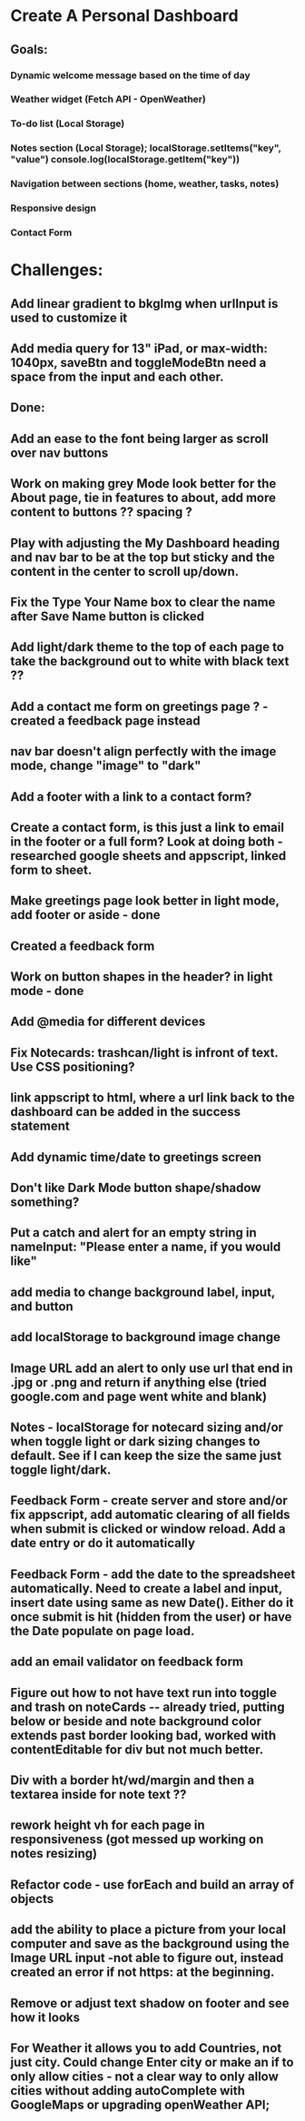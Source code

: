 # Create A Personal Dashboard

## Goals: 

### Dynamic welcome message based on the time of day
### Weather widget (Fetch API - OpenWeather)
### To-do list (Local Storage)
### Notes section (Local Storage); localStorage.setItems("key", "value")  console.log(localStorage.getItem("key"))
### Navigation between sections (home, weather, tasks, notes)
### Responsive design
### Contact Form



# Challenges:


## Add linear gradient to bkgImg when urlInput is used to customize it

## Add media query for 13" iPad, or max-width: 1040px, saveBtn and toggleModeBtn need a space from the input and each other.




## Done:

## Add an ease to the font being larger as scroll over nav buttons

## Work on making grey Mode look better for the About page, tie in features to about, add more content to buttons ?? spacing ?

## Play with adjusting the My Dashboard heading and nav bar to be at the top but sticky and the content in the center to scroll up/down. 

## Fix the Type Your Name box to clear the name after Save Name button is clicked

## Add light/dark theme to the top of each page to take the background out to white with black text ??

## Add a contact me form on greetings page ? - created a feedback page instead

## nav bar doesn't align perfectly with the image mode, change "image" to "dark" 

## Add a footer with a link to a contact form? 

## Create a contact form, is this just a link to email in the footer or a full form? Look at doing both - researched google sheets and appscript, linked form to sheet.

## Make greetings page look better in light mode, add footer or aside - done 

## Created a feedback form

## Work on button shapes in the header? in light mode - done

## Add @media for different devices

## Fix Notecards: trashcan/light is infront of text. Use CSS positioning? 

## link appscript to html, where a url link back to the dashboard can be added in the success statement

## Add dynamic time/date to greetings screen

## Don't like Dark Mode button shape/shadow something? 

## Put a catch and alert for an empty string in nameInput: "Please enter a name, if you would like"

## add media to change background label, input, and button

## add localStorage to background image change

## Image URL add an alert to only use url that end in .jpg or .png and return if anything else (tried google.com and page went white and blank)

## Notes - localStorage for notecard sizing and/or when toggle light or dark sizing changes to default. See if I can keep the size the same just toggle light/dark.

## Feedback Form - create server and store and/or fix appscript, add automatic clearing of all fields when submit is clicked or window reload. Add a date entry or do it automatically

## Feedback Form - add the date to the spreadsheet automatically. Need to create a label and input, insert date using same as new Date(). Either do it once submit is hit (hidden from the user) or have the Date populate on page load.

## add an email validator on feedback form

## Figure out how to not have text run into toggle and trash on noteCards -- already tried, putting below or beside and note background color extends past border looking bad, worked with contentEditable for div but not much better.

## Div with a border ht/wd/margin and then a textarea inside for note text ?? 

## rework height vh for each page in responsiveness (got messed up working on notes resizing)

## Refactor code - use forEach and build an array of objects

## add the ability to place a picture from your local computer and save as the background using the Image URL input -not able to figure out, instead created an error if not https: at the beginning.

## Remove or adjust text shadow on footer and see how it looks

## For Weather it allows you to add Countries, not just city. Could change Enter city or make an if to only allow cities - not a clear way to only allow cities without adding autoComplete with GoogleMaps or upgrading openWeather API; 













